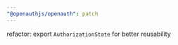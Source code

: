 ```yaml
---
"@openauthjs/openauth": patch
---
```


refactor: export `AuthorizationState` for better reusability
